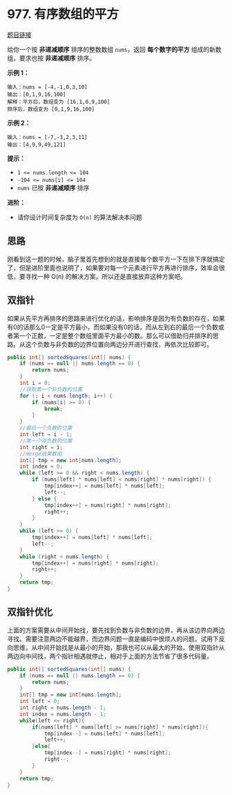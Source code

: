 # 977. 有序数组的平方

[题目链接](https://leetcode.cn/problems/squares-of-a-sorted-array/)

给你一个按 **非递减顺序** 排序的整数数组 `nums`，返回 **每个数字的平方** 组成的新数组，要求也按 **非递减顺序** 排序。

**示例 1：**

```
输入：nums = [-4,-1,0,3,10]
输出：[0,1,9,16,100]
解释：平方后，数组变为 [16,1,0,9,100]
排序后，数组变为 [0,1,9,16,100]
```

**示例 2：**

```
输入：nums = [-7,-3,2,3,11]
输出：[4,9,9,49,121]
```

**提示：**

- `1 <= nums.length <= 104`
- `-104 <= nums[i] <= 104`
- `nums` 已按 **非递减顺序** 排序

**进阶：**

- 请你设计时间复杂度为 `O(n)` 的算法解决本问题

## 思路

刚看到这一题的时候，脑子里首先想到的就是直接每个数平方一下在排下序就搞定了，但是进阶里面也说明了，如果要对每一个元素进行平方再进行排序，效率会很低，要寻找一种 O(n) 的解决方案。所以还是直接放弃这种方案吧。

## 双指针

如果从先平方再排序的思路来进行优化的话，影响排序是因为有负数的存在，如果有0的话那么0一定是平方最小，而如果没有0的话，而从左到右的最后一个负数或者第一个正数，一定是整个数组里面平方最小的数。那么可以借助归并排序的思路。从这个负数与非负数的边界位置向两边分开进行查找，再依次比较即可。

```java
public int[] sortedSquares(int[] nums) {
	if (nums == null || nums.length == 0) {
		return nums;
	}
	int i = 0;
    //获取第一个非负数的位置
	for (; i < nums.length; i++) {
		if (nums[i] >= 0) {
			break;
		}
	}
    //最后一个负数的位置
	int left = i - 1;
    //第一个非负数的位置
	int right = i;
    //merge结果数组
	int[] tmp = new int[nums.length];
	int index = 0;
	while (left >= 0 && right < nums.length) {
		if (nums[left] * nums[left] < nums[right] * nums[right]) {
			tmp[index++] = nums[left] * nums[left];
			left--;
		} else {
			tmp[index++] = nums[right] * nums[right];
			right++;
		}
	}
	while (left >= 0) {
		tmp[index++] = nums[left] * nums[left];
		left--;
	}
	while (right < nums.length) {
		tmp[index++] = nums[right] * nums[right];
		right++;
	}
	return tmp;
}
```

## 双指针优化

上面的方案需要从中间开始找，要先找到负数与非负数的边界，再从该边界向两边寻找。需要注意两边不能越界，而边界问题一直是编码中很烦人的问题。试用下反向思维，从中间开始找是从最小的开始，那我也可以从最大的开始，使用双指针从两边向中间找，两个指针相遇就停止，相对于上面的方法节省了很多代码量。

```java
public int[] sortedSquares(int[] nums) {
    if (nums == null || nums.length == 0) {
        return nums;
    }
    int[] tmp = new int[nums.length];
    int left = 0;
    int right = nums.length - 1;
    int index = nums.length - 1;
    while(left <= right){
        if(nums[left] * nums[left] >= nums[right] * nums[right]){
            tmp[index--] = nums[left] * nums[left];
            left++;
        }else{
            tmp[index--] = nums[right] * nums[right];
            right--;
        }
    }
    return tmp;
}
```

